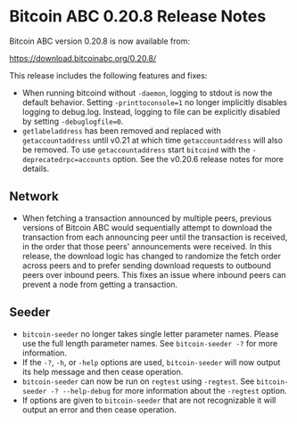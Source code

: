 # Bitcoin ABC 0.20.8 Release Notes

Bitcoin ABC version 0.20.8 is now available from:

  <https://download.bitcoinabc.org/0.20.8/>

This release includes the following features and fixes:
 - When running bitcoind without `-daemon`, logging to stdout is now the
   default behavior. Setting `-printtoconsole=1` no longer implicitly disables
   logging to debug.log. Instead, logging to file can be explicitly disabled by
   setting `-debuglogfile=0`.
 - `getlabeladdress` has been removed and replaced with `getaccountaddress`
   until v0.21 at which time `getaccountaddress` will also be removed.  To
   use `getaccountaddress` start `bitcoind` with the `-deprecatedrpc=accounts`
   option.  See the v0.20.6 release notes for more details.

Network
-------
 - When fetching a transaction announced by multiple peers, previous versions of
   Bitcoin ABC would sequentially attempt to download the transaction from each
   announcing peer until the transaction is received, in the order that those
   peers' announcements were received.  In this release, the download logic has
   changed to randomize the fetch order across peers and to prefer sending
   download requests to outbound peers over inbound peers. This fixes an issue
   where inbound peers can prevent a node from getting a transaction.

Seeder
------
 - `bitcoin-seeder` no longer takes single letter parameter names.  Please use
   the full length parameter names.  See `bitcoin-seeder -?` for more
   information.
 - If the `-?`, `-h`, or `-help` options are used, `bitcoin-seeder` will now
   output its help message and then cease operation.
 - `bitcoin-seeder` can now be run on `regtest` using `-regtest`.  See
   `bitcoin-seeder -? --help-debug` for more information about the `-regtest`
   option.
 - If options are given to `bitcoin-seeder` that are not recognizable it will
   output an error and then cease operation.
